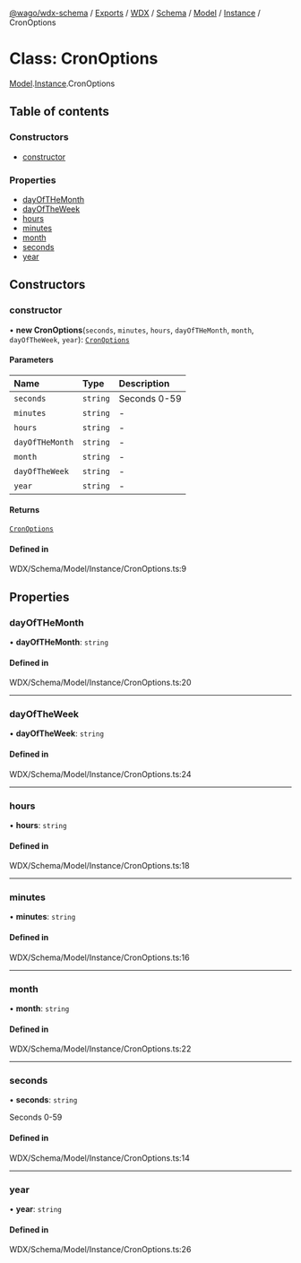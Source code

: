 [@wago/wdx-schema](../README.md) / [Exports](../modules.md) / [WDX](../modules/WDX.md) / [Schema](../modules/WDX.Schema.md) / [Model](../modules/WDX.Schema.Model.md) / [Instance](../modules/WDX.Schema.Model.Instance.md) / CronOptions

# Class: CronOptions

[Model](../modules/WDX.Schema.Model.md).[Instance](../modules/WDX.Schema.Model.Instance.md).CronOptions

## Table of contents

### Constructors

- [constructor](WDX.Schema.Model.Instance.CronOptions.md#constructor)

### Properties

- [dayOfTHeMonth](WDX.Schema.Model.Instance.CronOptions.md#dayofthemonth)
- [dayOfTheWeek](WDX.Schema.Model.Instance.CronOptions.md#dayoftheweek)
- [hours](WDX.Schema.Model.Instance.CronOptions.md#hours)
- [minutes](WDX.Schema.Model.Instance.CronOptions.md#minutes)
- [month](WDX.Schema.Model.Instance.CronOptions.md#month)
- [seconds](WDX.Schema.Model.Instance.CronOptions.md#seconds)
- [year](WDX.Schema.Model.Instance.CronOptions.md#year)

## Constructors

### constructor

• **new CronOptions**(`seconds`, `minutes`, `hours`, `dayOfTHeMonth`, `month`, `dayOfTheWeek`, `year`): [`CronOptions`](WDX.Schema.Model.Instance.CronOptions.md)

#### Parameters

| Name | Type | Description |
| :------ | :------ | :------ |
| `seconds` | `string` | Seconds 0-59 |
| `minutes` | `string` | - |
| `hours` | `string` | - |
| `dayOfTHeMonth` | `string` | - |
| `month` | `string` | - |
| `dayOfTheWeek` | `string` | - |
| `year` | `string` | - |

#### Returns

[`CronOptions`](WDX.Schema.Model.Instance.CronOptions.md)

#### Defined in

WDX/Schema/Model/Instance/CronOptions.ts:9

## Properties

### dayOfTHeMonth

• **dayOfTHeMonth**: `string`

#### Defined in

WDX/Schema/Model/Instance/CronOptions.ts:20

___

### dayOfTheWeek

• **dayOfTheWeek**: `string`

#### Defined in

WDX/Schema/Model/Instance/CronOptions.ts:24

___

### hours

• **hours**: `string`

#### Defined in

WDX/Schema/Model/Instance/CronOptions.ts:18

___

### minutes

• **minutes**: `string`

#### Defined in

WDX/Schema/Model/Instance/CronOptions.ts:16

___

### month

• **month**: `string`

#### Defined in

WDX/Schema/Model/Instance/CronOptions.ts:22

___

### seconds

• **seconds**: `string`

Seconds 0-59

#### Defined in

WDX/Schema/Model/Instance/CronOptions.ts:14

___

### year

• **year**: `string`

#### Defined in

WDX/Schema/Model/Instance/CronOptions.ts:26
